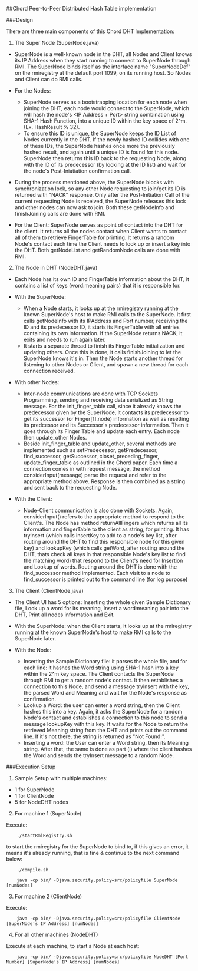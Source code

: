 ##Chord Peer-to-Peer Distributed Hash Table implementation

###Design

There are three main components of this Chord DHT Implementation:

1. The Super Node (SuperNode.java)
  * SuperNode is a well-known node in the DHT, all Nodes and Client knows its IP Address when they start running to connect to SuperNode through RMI. The SuperNode binds itself as the interface name "SuperNodeDef" on the rmiregistry at the default port 1099, on its running host. So Nodes and Client can do RMI calls. 

  * For the Nodes: 
    * SuperNode serves as a bootstrapping location for each node when joining the DHT, each node would connect to the SuperNode, which will hash the node's <IP Address + Port> string combination using SHA-1 Hash Function, into a unique ID within the key space of 2^m. (Ex. HashResult % 32). 
    * To ensure this ID is unique, the SuperNode keeps the ID List of Nodes currently in the DHT. If the newly hashed ID collides with one of these IDs, the SuperNode hashes once more the previously hashed result, and again until a unique ID is found for this node. SuperNode then returns this ID back to the requesting Node, along with the ID of its predecessor (by looking at the ID list) and wait for the node's Post-Iniatiation confirmation call.

  * During the process mentioned above, the SuperNode blocks with synchronization lock, so any other Node requesting to join/get its ID is returned with "NACK" response. Only after the Post-Initiation Call of the current requesting Node is received, the SuperNode releases this lock and other nodes can now ask to join. Both these getNodeInfo and finishJoining calls are done with RMI.

  * For the Client: SuperNode serves as point of contact into the DHT for the client. It returns all the nodes contact when Client wants to contact all of them to retrieve FingerTable for printing. It returns a random Node's contact each time the Client needs to look up or insert a key into the DHT. Both getNodeList and getRandomNode calls are done with RMI.
    
2. The Node in DHT (NodeDHT.java)

  * Each Node has its own ID and FingerTable information about the DHT, it contains a list of keys (word:meaning pairs) that it is responsible for. 

  * With the SuperNode: 
    * When a Node starts, it looks up at the rmiregistry running at the known SuperNode's host to make RMI calls to the SuperNode. It first calls getNodeInfo with its IPAddress and Port number, receiving the ID and its predecessor ID, it starts its FingerTable with all entries containing its own information. If the SuperNode returns NACK, it exits and needs to run again later. 
    * It starts a separate thread to finish its FingerTable initialization and updating others. Once this is done, it calls finishJoining to let the SuperNode knows it's in. Then the Node starts another thread for listening to other Nodes or Client, and spawn a new thread for each connection received.

  * With other Nodes: 
    * Inter-node communications are done with TCP Sockets Programming, sending and receiving data serialized as String message. For the init_finger_table call, since it already knows the predecessor given by the SuperNode, it contacts its predecessor to get its successor (or Finger[1].node) information as well as resetting its predcessor and its Successor's predecessor information. Then it goes through its Finger Table and update each entry. Each node then update_other Nodes. 
    * Beside init_finger_table and update_other, several methods are implemented such as setPredecessor, getPredecessor, find_successor, getSuccessor, closet_preceding_finger, update_finger_table as outlined in the Chord paper. Each time a connection comes in with request message, the method considerInput(message) parse the request and refer to the appropriate method above. Response is then combined as a string and sent back to the requesting Node.

  * With the Client: 
    * Node-Client communication is also done with Sockets. Again, considerInput() refers to the appropriate method to respond to the Client's. The Node has method returnAllFingers which returns all its information and fingerTable to the client as string, for printing. It has tryInsert (which calls insertKey to add to a node's key list, after routing around the DHT to find this responsible node for this given key) and lookupKey (which calls getWord, after routing around the DHT, thats check all keys in that responsible Node's key list to find the matching word) that respond to the Client's need for Insertion and Lookup of words. Routing around the DHT is done with the find_successor method implemented. Each visit to a node to find_successor is printed out to the command line (for log purpose)  

3. The Client (ClientNode.java)

  * The Client UI has 5 options: Inserting the whole given Sample Dictionary file, Look up a word for its meaning, Insert a word:meaning pair into the DHT, Print all nodes information and Exit. 	

  * With the SuperNode: when the Client starts, it looks up at the rmiregistry running at the known SuperNode's host to make RMI calls to the SuperNode later.

  * With the Node:
    * Inserting the Sample Dictionary file: it parses the whole file, and for each line: it hashes the Word string using SHA-1 hash into a key within the 2^m key space. The Client contacts the SuperNode through RMI to get a random node's contact. It then establishes a connection to this Node, and send a message tryInsert with the key, the parsed Word and Meaning and wait for the Node's response as confirmation.
    * Lookup a Word: the user can enter a word string, then the Client hashes this into a key. Again, it asks the SuperNode for a random Node's contact and establishes a connection to this node to send a message lookupKey with this key. It waits for the Node to return the retrieved Meaning string from the DHT and prints out the command line. If it's not there, the string is returned as "Not Found!".
    * Inserting a word: the User can enter a Word string, then its Meaning string. After that, the same is done as part (i) where the client hashes the Word and sends the tryInsert message to a random Node.


###Execution Setup

1. Sample Setup with multiple machines:
  * 1 for SuperNode 
  * 1 for ClientNode
  * 5 for NodeDHT nodes 

2. For machine 1 (SuperNode)

  Execute:

        ./startRmiRegistry.sh

  to start the rmiregistry for the SuperNode to bind to, if this gives an error, it means it's already running, that is fine & continue to the next command below:

        ./compile.sh

        java -cp bin/ -Djava.security.policy=src/policyfile SuperNode [numNodes]

3. For machine 2 (ClientNode)

  Execute:

        java -cp bin/ -Djava.security.policy=src/policyfile ClientNode [SuperNode's IP Address] [numNodes]

4. For all other machines (NodeDHT)

  Execute at each machine, to start a Node at each host:

        java -cp bin/ -Djava.security.policy=src/policyfile NodeDHT [Port Number] [SuperNode's IP Address] [numNodes]

